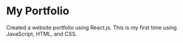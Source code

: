 # My Portfolio

Created a website portfolio using React.js. This is my first time using JavaScript, HTML, and CSS. 

